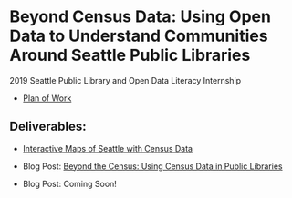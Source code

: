# Beyond Census Data: Using Open Data to Understand Communities Around Seattle Public Libraries
2019 Seattle Public Library and Open Data Literacy Internship

- [Plan of Work](https://github.com/OpenDataLiteracy/SPL-KO/blob/master/PlanofWork.md)

## Deliverables:
- [Interactive Maps of Seattle with Census Data](https://kostler.shinyapps.io/SPL-Seattle-Census-Data/)

- Blog Post: [Beyond the Census: Using Census Data in Public Libraries](https://medium.com/open-data-literacy/beyond-the-census-using-census-data-in-public-libraries-333e2643fd21)

- Blog Post: Coming Soon!
